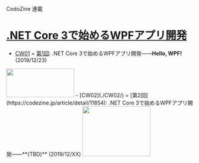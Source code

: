 CodoZine 連載  
# [.NET Core 3で始めるWPFアプリ開発](https://codezine.jp/article/corner/805)

- [CW01](./CW01/) = [第1回](https://codezine.jp/article/detail/11809): .NET Core 3で始めるWPFアプリ開発――**Hello, WPF!** (2019/12/23)  
<img src="https://cz-cdn.shoeisha.jp/static/images/article/11809/Fig09s.png" width="180" height="76">
- [CW02](./CW02/) = [第2回](https://codezine.jp/article/detail/11854): .NET Core 3で始めるWPFアプリ開発――**(TBD)** (2019/12/XX)  
<img src="https://cz-cdn.shoeisha.jp/static/images/article/11854/fig02.png" width="180" height="132">




